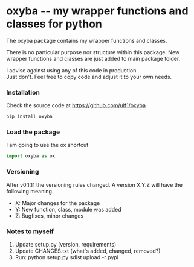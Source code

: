 # oxyba -- my wrapper functions and classes for python
The oxyba package contains my wrapper functions and classes.

There is no particular purpose nor structure within this package.
New wrapper functions and classes are just added to main package folder.

I advise against using any of this code in production.  
Just don't.
Feel free to copy code and adjust it to your own needs. 


### Installation
Check the source code at https://github.com/ulf1/oxyba

```sh
pip install oxyba
```

### Load the package
I am going to use the ox shortcut

```python
import oxyba as ox
```

### Versioning
After v0.1.11 the versioning rules changed. 
A version X.Y.Z will have the following meaning.

- X: Major changes for the package
- Y: New function, class, module was added
- Z: Bugfixes, minor changes


### Notes to myself
1. Update setup.py (version, requirements)
2. Update CHANGES.txt (what's added, changed, removed?)
3. Run:  python setup.py sdist upload -r pypi
